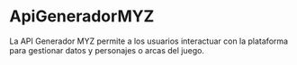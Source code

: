 # ApiGeneradorMYZ
La API Generador MYZ permite a los usuarios interactuar con la plataforma para gestionar datos y personajes o arcas del juego.

